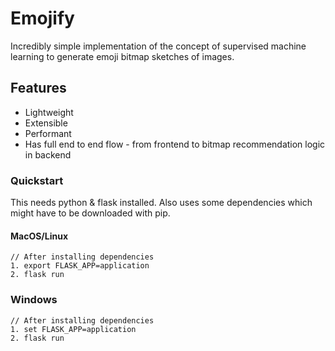 # Emojify

Incredibly simple implementation of the concept of supervised machine learning to generate emoji bitmap sketches of images.

## Features

* Lightweight
* Extensible
* Performant
* Has full end to end flow - from frontend to bitmap recommendation logic in backend

### Quickstart

This needs python & flask installed. Also uses some dependencies which might have to be downloaded with pip. 

#### MacOS/Linux

```
// After installing dependencies
1. export FLASK_APP=application
2. flask run
```

### Windows

```
// After installing dependencies
1. set FLASK_APP=application
2. flask run
```

